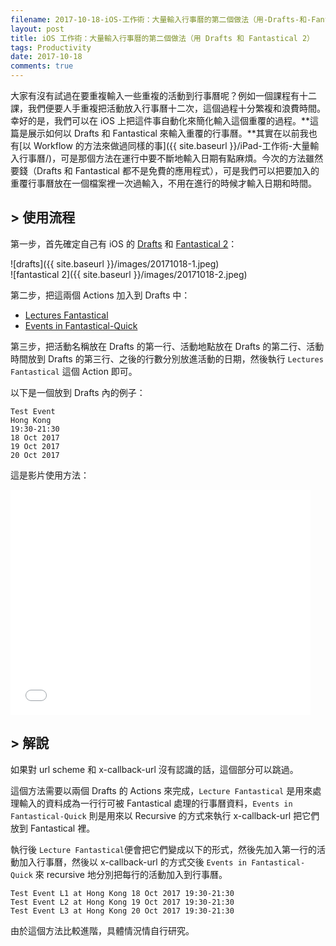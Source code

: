 ```yaml
---
filename: 2017-10-18-iOS-工作術：大量輸入行事曆的第二個做法（用-Drafts-和-Fantastical-2）.md
layout: post
title: iOS 工作術：大量輸入行事曆的第二個做法（用 Drafts 和 Fantastical 2）
tags: Productivity
date: 2017-10-18
comments: true
---
```


大家有沒有試過在要重複輸入一些重複的活動到行事曆呢？例如一個課程有十二課，我們便要人手重複把活動放入行事曆十二次，這個過程十分繁複和浪費時間。  
幸好的是，我們可以在 iOS 上把這件事自動化來簡化輸入這個重覆的過程。**這篇是展示如何以 Drafts 和 Fantastical 來輸入重覆的行事曆。**其實在以前我也有[以 Workflow 的方法來做過同樣的事]({{ site.baseurl }}/iPad-工作術-大量輸入行事曆/)，可是那個方法在運行中要不斷地輸入日期有點麻煩。今次的方法雖然要錢（Drafts 和 Fantastical 都不是免費的應用程式），可是我們可以把要加入的重覆行事曆放在一個檔案裡一次過輸入，不用在進行的時候才輸入日期和時間。

## > 使用流程

第一步，首先確定自己有 iOS 的 [Drafts](http://agiletortoise.com/drafts/) 和 [Fantastical 2](https://flexibits.com/fantastical-iphone)：

![drafts]({{ site.baseurl }}/images/20171018-1.jpeg)  
![fantastical 2]({{ site.baseurl }}/images/20171018-2.jpeg)

第二步，把這兩個 Actions 加入到 Drafts 中：

* [Lectures Fantastical](https://drafts4-actions.agiletortoise.com/a/2Gl)
* [Events in Fantastical-Quick](https://drafts4-actions.agiletortoise.com/a/2Gm)

第三步，把活動名稱放在 Drafts 的第一行、活動地點放在 Drafts 的第二行、活動時間放到 Drafts 的第三行、之後的行數分別放進活動的日期，然後執行 `Lectures Fantastical`  這個 Action 即可。

以下是一個放到 Drafts 內的例子：

```
Test Event
Hong Kong
19:30-21:30
18 Oct 2017
19 Oct 2017
20 Oct 2017
```

這是影片使用方法：

<iframe width="480" height="360" src="{{ site.baseurl }}/images/20171018-1.mov" volume="0" frameborder="0"> </iframe>

## > 解說

如果對 url scheme 和 x-callback-url 沒有認識的話，這個部分可以跳過。

這個方法需要以兩個 Drafts 的 Actions 來完成，`Lecture Fantastical` 是用來處理輸入的資料成為一行行可被 Fantastical 處理的行事曆資料，`Events in Fantastical-Quick` 則是用來以 Recursive 的方式來執行 x-callback-url 把它們放到 Fantastical 裡。

執行後 `Lecture Fantastical`便會把它們變成以下的形式，然後先加入第一行的活動加入行事曆，然後以 x-callback-url 的方式交後 `Events in Fantastical-Quick` 來 recursive 地分別把每行的活動加入到行事曆。

```
Test Event L1 at Hong Kong 18 Oct 2017 19:30-21:30
Test Event L2 at Hong Kong 19 Oct 2017 19:30-21:30
Test Event L3 at Hong Kong 20 Oct 2017 19:30-21:30
```

由於這個方法比較進階，具體情況情自行研究。


